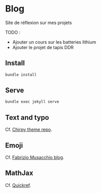 # Blog

Site de réflexion sur mes projets

TODO :

- Ajouter un cours sur les batteries lithium
- Ajouter le projet de tapis DDR

## Install

```zsh
bundle install
```

## Serve

```zsh
bundle exec jekyll serve
```

## Text and typo

Cf. [Chirpy theme repo](https://github.com/cotes2020/jekyll-theme-chirpy/blob/master/_posts/2019-08-08-text-and-typography.md).

## Emoji

Cf. [Fabrizio Musacchio blog](https://www.fabriziomusacchio.com/blog/2021-08-16-emojis_for_Jekyll/#smileys--emotion).

## MathJax

Cf. [Quickref](https://math.meta.stackexchange.com/questions/5020/mathjax-basic-tutorial-and-quick-reference).
